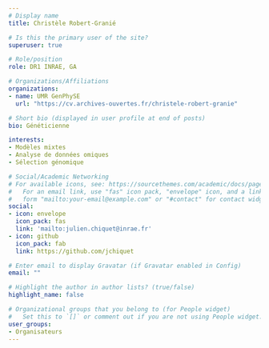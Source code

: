 ```yaml
---
# Display name
title: Christèle Robert-Granié

# Is this the primary user of the site?
superuser: true

# Role/position
role: DR1 INRAE, GA

# Organizations/Affiliations
organizations:
- name: UMR GenPhySE
  url: "https://cv.archives-ouvertes.fr/christele-robert-granie"

# Short bio (displayed in user profile at end of posts)
bio: Généticienne

interests:
- Modèles mixtes
- Analyse de données omiques
- Sélection génomique

# Social/Academic Networking
# For available icons, see: https://sourcethemes.com/academic/docs/page-builder/#icons
#   For an email link, use "fas" icon pack, "envelope" icon, and a link in the
#   form "mailto:your-email@example.com" or "#contact" for contact widget.
social:
- icon: envelope
  icon_pack: fas
  link: 'mailto:julien.chiquet@inrae.fr'
- icon: github
  icon_pack: fab
  link: https://github.com/jchiquet

# Enter email to display Gravatar (if Gravatar enabled in Config)
email: ""

# Highlight the author in author lists? (true/false)
highlight_name: false

# Organizational groups that you belong to (for People widget)
#   Set this to `[]` or comment out if you are not using People widget.
user_groups:
- Organisateurs
---
```



